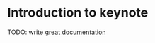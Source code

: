 # Introduction to keynote

TODO: write [great documentation](http://jacobian.org/writing/great-documentation/what-to-write/)
